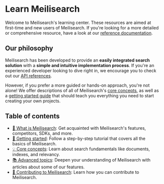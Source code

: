 # Learn Meilisearch

Welcome to Meilisearch's learning center. These resources are aimed at first-time and new users of Meilisearch. If you're looking for a more detailed or comprehensive resource, have a look at our [reference documentation](/reference).

## Our philosophy

Meilisearch has been developed to provide an **easily integrated search solution** with a **simple and intuitive implementation process**. If you're an experienced developer looking to dive right in, we encourage you to check out our [API references](/reference/api).

However, if you prefer a more guided or hands-on approach, you're not alone! We offer descriptions of all of Meilisearch's [core concepts](/learn/core_concepts), as well as a [getting started guide](/learn/getting_started) that should teach you everything you need to start creating your own projects.

## Table of contents

- [🔎 What is Meilisearch](/learn/what_is_meilisearch): Get acquainted with Meilisearch's features, competitors, SDKs, and more.
- [🚀 Getting started](/learn/getting_started): Follow a step-by-step tutorial that covers all the basics of Meilisearch.
- [💡 Core concepts](/learn/core_concepts): Learn about search fundamentals like documents, indexes, and relevancy.
- [📚 Advanced topics](/learn/advanced): Deepen your understanding of Meilisearch with articles about some of our features.
- [👐 Contributing to Meilisearch](/learn/contributing): Learn how you can contribute to Meilisearch.
